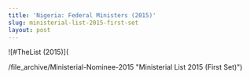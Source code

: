 ```yaml
---
title: 'Nigeria: Federal Ministers (2015)'
slug: ministerial-list-2015-first-set
layout: post
---
```


![#TheList (2015)](

/file_archive/Ministerial-Nominee-2015 "Ministerial List 2015 (First Set)")
